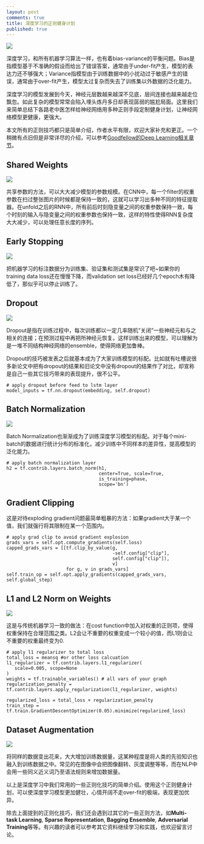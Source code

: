 ```yaml
---
layout: post
comments: true
title: 深度学习的正则健身计划
published: true
---
```


![](/images/201712/2.png)

深度学习，和所有机器学习算法一样，也有着bias-variance的平衡问题。Bias是指模型基于不准确的假设而给出了错误答案，通常由于under-fit产生，模型的表达力还不够强大；Variance指模型由于训练数据中的小扰动过于敏感产生的错误，通常由于over-fit产生，模型太过复杂而失去了训练集以外数据的泛化能力。

深度学习的模型发展到今天，神经元层数越来越深不见底，层间连接也越来越走位飘忽。如此复杂的模型常常会陷入埋头炼丹多日却表现孱弱的尴尬局面。这里我们来简单总结下各路老中医怎样给神经网络用多种正则手段定制健身计划，让神经网络模型更健康，更强大。

本文所有的正则技巧都只是简单介绍，作者水平有限，欢迎大家补充和更正。一个稍微有点旧但是非常详尽的介绍，可以参考[Goodfellow的Deep Learning相关章节](http://www.deeplearningbook.org/contents/regularization.html)。



## Shared Weights

![](/images/201712/1.png)

共享参数的方法，可以大大减少模型的参数规模。在CNN中，每一个filter的权重参数在扫过整张图片的时候都是保持一致的，这就可以学习出多种不同的特征提取器。在unfold之后的RNN中，所有前后时刻隐变量之间的权重参数保持一致，每个时刻的输入与隐变量之间的权重参数也保持一致，这样的特性使得RNN复杂度大大减少，可以处理任意长度的序列。


## Early Stopping

![](/images/201712/3.png)

把机器学习的标注数据分为训练集、验证集和测试集是常识了吧~如果你的training data loss还在慢慢下降，而validation set loss已经好几个epoch木有降低了，那似乎可以停止训练了。


## Dropout

![](/images/201712/4.png)

Dropout是指在训练过程中，每次训练都以一定几率随机“关闭”一些神经元和与之相关的连接；在预测过程中再把所神经元恢复。这样训练出来的模型，可以理解为是一堆不同结构神经网络的ensemble，使得网络更加鲁棒。

Dropout的技巧被发表之后就基本成为了大家训练模型的标配。比如就有吐槽说很多新论文中把有dropout的结果和旧论文中没有dropout的结果作了对比，却宣称是自己一些其它技巧带来的表现提升，很不公平。

```
# apply dropout before feed to lstm layer
model_inputs = tf.nn.dropout(embedding, self.dropout)
```


## Batch Normalization

![](/images/201712/5.png)

Batch Normalization也渐渐成为了训练深度学习模型的标配。对于每个mini-batch的数据进行统计分布的标准化，减少训练中不同样本的差异性，提高模型的泛化能力。

```
# apply batch normalization layer
h2 = tf.contrib.layers.batch_norm(h1, 
                                  center=True, scale=True, 
                                  is_training=phase,
                                  scope='bn')
```


## Gradient Clipping

这是对待exploding gradient问题最简单粗暴的方法：如果gradient大于某一个值，我们就强行将其限制在某一个范围内。

```
# apply grad clip to avoid gradient explosion
grads_vars = self.opt.compute_gradients(self.loss)
capped_grads_vars = [[tf.clip_by_value(g, 
                                       -self.config["clip"], 
                                       self.config["clip"]),
                                       v] 
                      for g, v in grads_vars]
self.train_op = self.opt.apply_gradients(capped_grads_vars, self.global_step)
```


## L1 and L2 Norm on Weights

![](/images/201712/6.png)

这是与传统机器学习一致的做法：在cost function中加入对权重的正则项，使得权重保持在合理范围之类。L2会让不重要的权重变成一个较小的值，而L1则会让不重要的权重最终变为0.

```
# apply l1 regularizer to total loss
total_loss = meansq #or other loss calcuation
l1_regularizer = tf.contrib.layers.l1_regularizer(
   scale=0.005, scope=None
)
weights = tf.trainable_variables() # all vars of your graph
regularization_penalty = tf.contrib.layers.apply_regularization(l1_regularizer, weights)

regularized_loss = total_loss + regularization_penalty
train_step = tf.train.GradientDescentOptimizer(0.05).minimize(regularized_loss)
```


## Dataset Augmentation

![](/images/201712/7.png)

将同样的数据变出花来，大大增加训练数据量，这某种程度是将人类的先验知识也融入到训练数据之中。常见的在图像中会把图像翻转、灰度调整等等，而在NLP中会用一些同义近义词乃至语法规则来增加数据量。




以上是深度学习中我们常用的一些正则化技巧的简单介绍。使用这个正则健身计划，可以使深度学习模型更加健壮，心情开阔不走over-fit的极端，表现更加优异。

除去上面提到的正则化技巧，我们还会遇到过其它的一些正则方法，如**Multi-task Learning**, **Sparse Representation**, **Bagging Ensemble**, **Adversarial Training**等等。有兴趣的读者可以参考其它资料继续学习和实践，也欢迎留言讨论。


